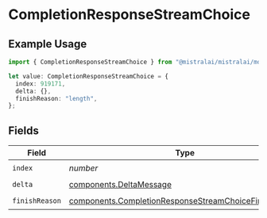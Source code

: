 # CompletionResponseStreamChoice

## Example Usage

```typescript
import { CompletionResponseStreamChoice } from "@mistralai/mistralai/models/components";

let value: CompletionResponseStreamChoice = {
  index: 919171,
  delta: {},
  finishReason: "length",
};
```

## Fields

| Field                                                                                                                          | Type                                                                                                                           | Required                                                                                                                       | Description                                                                                                                    |
| ------------------------------------------------------------------------------------------------------------------------------ | ------------------------------------------------------------------------------------------------------------------------------ | ------------------------------------------------------------------------------------------------------------------------------ | ------------------------------------------------------------------------------------------------------------------------------ |
| `index`                                                                                                                        | *number*                                                                                                                       | :heavy_check_mark:                                                                                                             | N/A                                                                                                                            |
| `delta`                                                                                                                        | [components.DeltaMessage](../../models/components/deltamessage.md)                                                             | :heavy_check_mark:                                                                                                             | N/A                                                                                                                            |
| `finishReason`                                                                                                                 | [components.CompletionResponseStreamChoiceFinishReason](../../models/components/completionresponsestreamchoicefinishreason.md) | :heavy_check_mark:                                                                                                             | N/A                                                                                                                            |